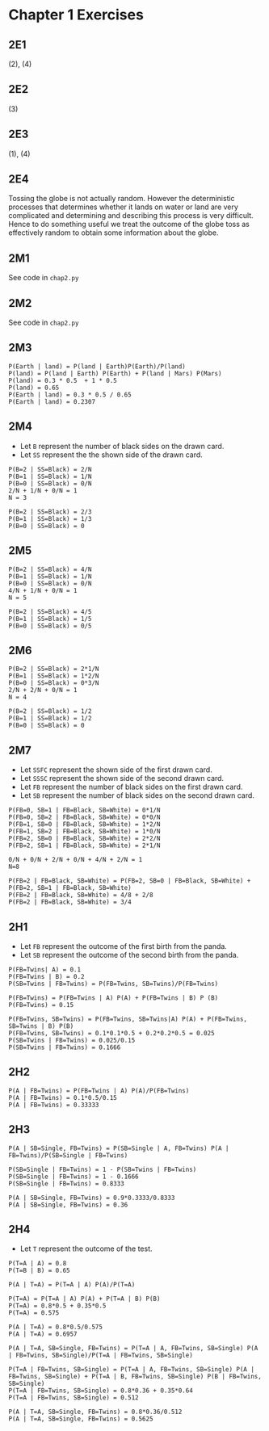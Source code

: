 # Chapter 1 Exercises

## 2E1
(2), (4)

## 2E2
(3)

## 2E3
(1), (4)

## 2E4
Tossing the globe is not actually random. However the deterministic processes that determines whether it lands on water or land are very complicated and determining and describing this process is very difficult. Hence to do something useful we treat the outcome of the globe toss as effectively random to obtain some information about the globe.

## 2M1 
See code in `chap2.py`

## 2M2
See code in `chap2.py`

## 2M3
```
P(Earth | land) = P(land | Earth)P(Earth)/P(land)
P(land) = P(land | Earth) P(Earth) + P(land | Mars) P(Mars)
P(land) = 0.3 * 0.5  + 1 * 0.5
P(land) = 0.65
P(Earth | land) = 0.3 * 0.5 / 0.65
P(Earth | land) = 0.2307
```

## 2M4
- Let `B` represent the number of black sides on the drawn card.
- Let `SS` represent the the shown side of the drawn card.
```
P(B=2 | SS=Black) = 2/N
P(B=1 | SS=Black) = 1/N
P(B=0 | SS=Black) = 0/N
2/N + 1/N + 0/N = 1
N = 3

P(B=2 | SS=Black) = 2/3
P(B=1 | SS=Black) = 1/3
P(B=0 | SS=Black) = 0
```

## 2M5
```
P(B=2 | SS=Black) = 4/N
P(B=1 | SS=Black) = 1/N
P(B=0 | SS=Black) = 0/N
4/N + 1/N + 0/N = 1
N = 5

P(B=2 | SS=Black) = 4/5
P(B=1 | SS=Black) = 1/5
P(B=0 | SS=Black) = 0/5
```

## 2M6
```
P(B=2 | SS=Black) = 2*1/N
P(B=1 | SS=Black) = 1*2/N
P(B=0 | SS=Black) = 0*3/N
2/N + 2/N + 0/N = 1
N = 4

P(B=2 | SS=Black) = 1/2
P(B=1 | SS=Black) = 1/2
P(B=0 | SS=Black) = 0
```

## 2M7
- Let `SSFC` represent the shown side of the first drawn card.
- Let `SSSC` represent the shown side of the second drawn card.
- Let `FB` represent the number of black sides on the first drawn card.
- Let `SB` represent the number of black sides on the second drawn card.
```
P(FB=0, SB=1 | FB=Black, SB=White) = 0*1/N 
P(FB=0, SB=2 | FB=Black, SB=White) = 0*0/N
P(FB=1, SB=0 | FB=Black, SB=White) = 1*2/N
P(FB=1, SB=2 | FB=Black, SB=White) = 1*0/N
P(FB=2, SB=0 | FB=Black, SB=White) = 2*2/N
P(FB=2, SB=1 | FB=Black, SB=White) = 2*1/N

0/N + 0/N + 2/N + 0/N + 4/N + 2/N = 1
N=8

P(FB=2 | FB=Black, SB=White) = P(FB=2, SB=0 | FB=Black, SB=White) + P(FB=2, SB=1 | FB=Black, SB=White)
P(FB=2 | FB=Black, SB=White) = 4/8 + 2/8
P(FB=2 | FB=Black, SB=White) = 3/4
```

## 2H1
- Let `FB` represent the outcome of the first birth from the panda. 
- Let `SB` represent the outcome of the second birth from the panda.
```
P(FB=Twins| A) = 0.1
P(FB=Twins | B) = 0.2 
P(SB=Twins | FB=Twins) = P(FB=Twins, SB=Twins)/P(FB=Twins)

P(FB=Twins) = P(FB=Twins | A) P(A) + P(FB=Twins | B) P (B)
P(FB=Twins) = 0.15

P(FB=Twins, SB=Twins) = P(FB=Twins, SB=Twins|A) P(A) + P(FB=Twins, SB=Twins | B) P(B) 
P(FB=Twins, SB=Twins) = 0.1*0.1*0.5 + 0.2*0.2*0.5 = 0.025
P(SB=Twins | FB=Twins) = 0.025/0.15 
P(SB=Twins | FB=Twins) = 0.1666
```

## 2H2
```
P(A | FB=Twins) = P(FB=Twins | A) P(A)/P(FB=Twins)
P(A | FB=Twins) = 0.1*0.5/0.15
P(A | FB=Twins) = 0.33333
```

## 2H3
```
P(A | SB=Single, FB=Twins) = P(SB=Single | A, FB=Twins) P(A | FB=Twins)/P(SB=Single | FB=Twins) 

P(SB=Single | FB=Twins) = 1 - P(SB=Twins | FB=Twins)
P(SB=Single | FB=Twins) = 1 - 0.1666
P(SB=Single | FB=Twins) = 0.8333

P(A | SB=Single, FB=Twins) = 0.9*0.3333/0.8333
P(A | SB=Single, FB=Twins) = 0.36
```

## 2H4
- Let `T` represent the outcome of the test.
```
P(T=A | A) = 0.8
P(T=B | B) = 0.65

P(A | T=A) = P(T=A | A) P(A)/P(T=A)

P(T=A) = P(T=A | A) P(A) + P(T=A | B) P(B)
P(T=A) = 0.8*0.5 + 0.35*0.5
P(T=A) = 0.575

P(A | T=A) = 0.8*0.5/0.575
P(A | T=A) = 0.6957

P(A | T=A, SB=Single, FB=Twins) = P(T=A | A, FB=Twins, SB=Single) P(A | FB=Twins, SB=Single)/P(T=A | FB=Twins, SB=Single)

P(T=A | FB=Twins, SB=Single) = P(T=A | A, FB=Twins, SB=Single) P(A | FB=Twins, SB=Single) + P(T=A | B, FB=Twins, SB=Single) P(B | FB=Twins, SB=Single)
P(T=A | FB=Twins, SB=Single) = 0.8*0.36 + 0.35*0.64
P(T=A | FB=Twins, SB=Single) = 0.512

P(A | T=A, SB=Single, FB=Twins) = 0.8*0.36/0.512
P(A | T=A, SB=Single, FB=Twins) = 0.5625
```